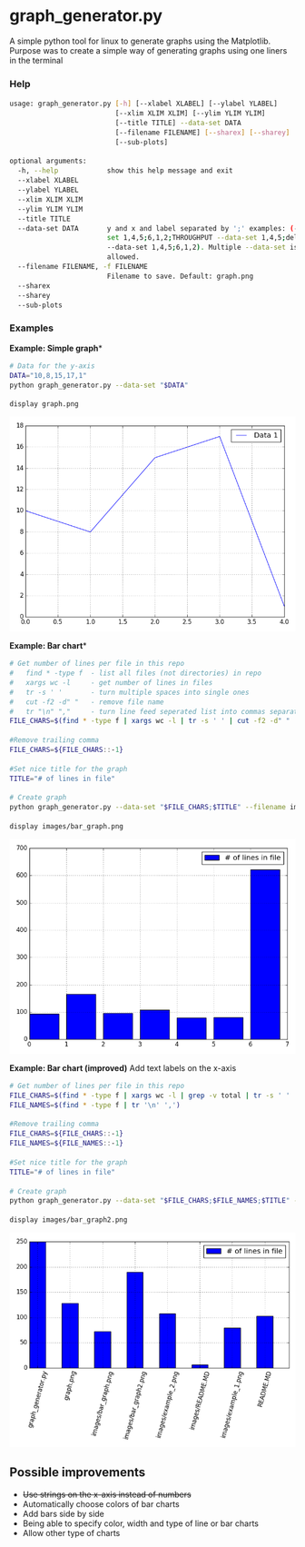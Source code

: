 # graph_generator.py

A simple python tool for linux to generate graphs using the Matplotlib. 
Purpose was to create a simple way of generating graphs using one liners in the terminal


### Help
```bash
usage: graph_generator.py [-h] [--xlabel XLABEL] [--ylabel YLABEL]
                          [--xlim XLIM XLIM] [--ylim YLIM YLIM]
                          [--title TITLE] --data-set DATA
                          [--filename FILENAME] [--sharex] [--sharey]
                          [--sub-plots]

optional arguments:
  -h, --help            show this help message and exit
  --xlabel XLABEL
  --ylabel YLABEL
  --xlim XLIM XLIM
  --ylim YLIM YLIM
  --title TITLE
  --data-set DATA       y and x and label separated by ';' examples: (--data-
                        set 1,4,5;6,1,2;THROUGHPUT --data-set 1,4,5;delay,
                        --data-set 1,4,5;6,1,2). Multiple --data-set is
                        allowed.
  --filename FILENAME, -f FILENAME
                        Filename to save. Default: graph.png
  --sharex
  --sharey
  --sub-plots

```
### Examples

**Example: Simple graph***
```bash
# Data for the y-axis
DATA="10,8,15,17,1"
python graph_generator.py --data-set "$DATA"

display graph.png
```

![Example 1](/images/example_1.png)

**Example: Bar chart***

```bash
# Get number of lines per file in this repo
#   find * -type f  - list all files (not directories) in repo
#   xargs wc -l     - get number of lines in files
#   tr -s ' '		- turn multiple spaces into single ones
#   cut -f2 -d" "   - remove file name
# 	tr "\n" ","		- turn line feed seperated list into commas separated list
FILE_CHARS=$(find * -type f | xargs wc -l | tr -s ' ' | cut -f2 -d" " | tr "\n" ",")

#Remove trailing comma
FILE_CHARS=${FILE_CHARS::-1}

#Set nice title for the graph
TITLE="# of lines in file"

# Create graph
python graph_generator.py --data-set "$FILE_CHARS;$TITLE" --filename images/bar_graph.png --graph-type bar

display images/bar_graph.png

```
![Bar graph](/images/bar_graph.png)


**Example: Bar chart (improved)**
Add text labels on the x-axis
```bash
# Get number of lines per file in this repo
FILE_CHARS=$(find * -type f | xargs wc -l | grep -v total | tr -s ' ' | cut -f2 -d" " | tr "\n" ",")
FILE_NAMES=$(find * -type f | tr '\n' ',')

#Remove trailing comma
FILE_CHARS=${FILE_CHARS::-1}
FILE_NAMES=${FILE_NAMES::-1}

#Set nice title for the graph
TITLE="# of lines in file"

# Create graph
python graph_generator.py --data-set "$FILE_CHARS;$FILE_NAMES;$TITLE" --filename images/bar_graph2.png --graph-type bar

display images/bar_graph2.png


```
![Bar graph](/images/bar_graph2.png)



## Possible improvements
* ~~Use strings on the x-axis instead of numbers~~
* Automatically choose colors of bar charts
* Add bars side by side
* Being able to specify color, width and type of line or bar charts
* Allow other type of charts



